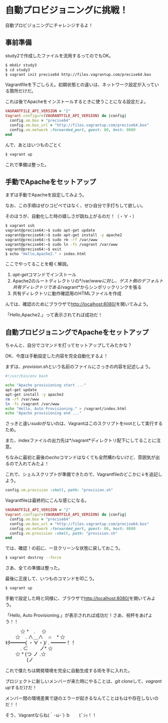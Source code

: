 自動プロビジョニングに挑戦！
===========================

自動プロビジョニングにチャレンジするよ！

## 事前準備

study2で作成したファイルを流用するってのでもOK。

```bash
$ mkdir study3
$ cd study3
$ vagrant init precise64 http://files.vagrantup.com/precise64.box
```

Vagrantfileを下ごしらえ。初期状態との違いは、ネットワーク設定が入っている箇所だけだ。

これは後でApacheをインストールするときに使うことになる設定だよ。

```ruby
VAGRANTFILE_API_VERSION = "2"
Vagrant.configure(VAGRANTFILE_API_VERSION) do |config|
  config.vm.box = "precise64"
  config.vm.box_url = "http://files.vagrantup.com/precise64.box"
  config.vm.network :forwarded_port, guest: 80, host: 8080
end
```

んで、あとはいつものごとく

```bash
$ vagrant up
```

これで準備は整った。


## 手動でApacheをセットアップ

まずは手動でApacheを設定してみよう。

なお、この手順はぜひコピペではなく、ぜひ自分で手打ちして欲しい。

そのほうが、自動化した時の嬉しさが跳ね上がるのだ！（・∀・）

```bash
$ vagrant ssh
vagrant@precise64:~$ sudo apt-get update
vagrant@precise64:~$ sudo apt-get install -y apache2
vagrant@precise64:~$ sudo rm -rf /var/www
vagrant@precise64:~$ sudo ln -fs /vagrant /var/www
vagrant@precise64:~$ exit
$ echo "Hello,Apache2." > index.html
```

ここでやってることを軽く解説。

1. *apt-get*コマンドでインストール
1. Apache2のルートディレクトリの*/var/www*に対し、ゲスト側のデフォルト共有ディレクトリである*/vagrant*からシンボリックリンクを張る
1. 共有ディレクトリに動作確認用のHTMLファイルを作成

んでは、確認のためにブラウザで<http://localhost:8080/>を開いてみよう。

「Hello,Apache2.」って表示されてれば成功だ！


## 自動プロビジョニングでApacheをセットアップ

ちゃんと、自分でコマンドを打ってセットアップしてみたかな？

OK、今度は手動設定した内容を完全自動化するよ！

まずは、*provision.sh*という名前のファイルにさっきの内容を記述しよう。

```bash
#!/usr/bin/env bash

echo "Apache provisioning start ..."
apt-get update
apt-get install -y apache2
rm -rf /var/www
ln -fs /vagrant /var/www
echo "Hello, Auto Provisioning." > /vagrant/index.html
echo "Apache provisioning end ..."
```

さっきと違い*sudo*がないのは、Vagrantはこのスクリプトをrootとして実行するため。

また、indexファイルの出力先は*/vagrant*ディレクトリ配下にしてることに注意。

ちなみに最初と最後の*echo*コマンドはなくても全然構わないけど、雰囲気が出るので入れてみたよ！

これで、シェルスクリプトが準備できたので、Vagrantfileのどこかに↓を追記しよう。

```ruby
config.vm.provision :shell, path: "provision.sh"
```

Vagrantfileは最終的にこんな感じになる。

```ruby
VAGRANTFILE_API_VERSION = "2"
Vagrant.configure(VAGRANTFILE_API_VERSION) do |config|
  config.vm.box = "precise64"
  config.vm.box_url = "http://files.vagrantup.com/precise64.box"
  config.vm.network :forwarded_port, guest: 80, host: 8080
  config.vm.provision :shell, path: "provision.sh"
end
```

では、確認！の前に、一旦クリーンな状態に戻しておこう。

```bash
$ vagrant destroy --force
```

さあ、全ての準備は整った。

最後に正座して、いつものコマンドを叩こう。

```bash
$ vagrant up
```

手動で設定した時と同様に、ブラウザで<http://localhost:8080/>を開いてみよう。

「Hello, Auto Provisioning.」が表示されれば成功だ！さあ、祝杯をあげよう！！

<span style="font-family: IPAMonaPGothic,'ＭＳ Ｐゴシック',sans-serif;font-size:16px;line-height:18px;">
　　　☆ *　. 　☆ <br>
　　☆　. ∧＿∧　∩　* ☆ <br>
ｷﾀ━━━( ・∀・)/ . ━━━！！<br>
　　　. ⊂　　 ノ* ☆ <br>
　　☆ * (つ ノ .☆ <br>
　　　　 (ノ<br>
</span>


これで僕たちは開発環境を完全に自動生成する術を手に入れた。

プロジェクトに新しいメンバーが来た時にやることは、*git clone*して、*vagrant up*するだけだ！

メンバー間の環境差異で謎のエラーが起きるなんてことはもはや存在しないのだ！！

そう、Vagrantならね(｀･ω･´) ｂ　　ﾋﾞｼｯ！！ 



